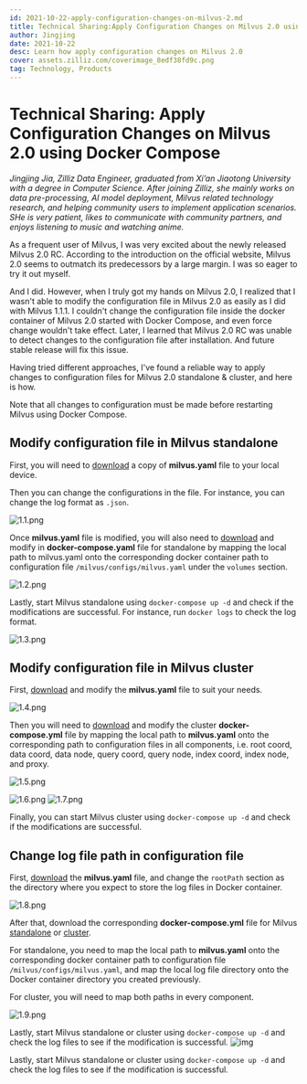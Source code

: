 ```yaml
---
id: 2021-10-22-apply-configuration-changes-on-milvus-2.md
title: Technical Sharing:Apply Configuration Changes on Milvus 2.0 using Docker Compose
author: Jingjing
date: 2021-10-22
desc: Learn how apply configuration changes on Milvus 2.0
cover: assets.zilliz.com/coverimage_8edf38fd9c.png
tag: Technology, Products
---
```


# Technical Sharing: Apply Configuration Changes on Milvus 2.0 using Docker Compose


*Jingjing Jia, Zilliz Data Engineer, graduated from Xi’an Jiaotong University with a degree in Computer Science. After joining Zilliz, she mainly works on data pre-processing, AI model deployment, Milvus related technology research, and helping community users to implement application scenarios. SHe is very patient, likes to communicate with community partners, and enjoys listening to music and watching anime.*


As a frequent user of Milvus, I was very excited about the newly released Milvus 2.0 RC. According to the introduction on the official website, Milvus 2.0 seems to outmatch its predecessors by a large margin. I was so eager to try it out myself.



And I did.  However, when I truly got my hands on Milvus 2.0, I realized that I wasn't able to modify the configuration file in Milvus 2.0 as easily as I did with Milvus 1.1.1. I couldn't change the configuration file inside the docker container of Milvus 2.0 started with Docker Compose, and even force change wouldn't take effect. Later, I learned that Milvus 2.0 RC was unable to detect changes to the configuration file after installation. And future stable release will fix this issue.



Having tried different approaches, I've found a reliable way to apply changes to configuration files for Milvus 2.0 standalone & cluster, and here is how.



Note that all changes to configuration must be made before restarting Milvus using Docker Compose.

## Modify configuration file in Milvus standalone

First, you will need to [download](https://github.com/milvus-io/milvus/blob/master/configs/milvus.yaml) a copy of **milvus.yaml** file to your local device.



Then you can change the configurations in the file. For instance, you can change the log format as `.json`. 

![1.1.png](https://assets.zilliz.com/1_1_ee4a16a3ee.png)



Once **milvus.yaml** file is modified, you will also need to [download](https://github.com/milvus-io/milvus/blob/master/deployments/docker/standalone/docker-compose.yml) and modify in **docker-compose.yaml** file for standalone by mapping the local path to milvus.yaml onto the corresponding docker container path to configuration file `/milvus/configs/milvus.yaml` under the `volumes` section.

![1.2.png](https://assets.zilliz.com/1_2_5e7c73708c.png)

Lastly, start Milvus standalone using `docker-compose up -d` and check if the modifications are successful. For instance, run `docker logs` to check the log format.

![1.3.png](https://assets.zilliz.com/1_3_a0406df3ab.png)



## Modify configuration file in Milvus cluster

First, [download](https://github.com/milvus-io/milvus/blob/master/configs/milvus.yaml) and modify the **milvus.yaml** file to suit your needs.

![1.4.png](https://assets.zilliz.com/1_4_758b182846.png)


Then you will need to [download](https://github.com/milvus-io/milvus/blob/master/deployments/docker/cluster/docker-compose.yml) and modify the cluster **docker-compose.yml** file by mapping the local path to **milvus.yaml** onto the corresponding path to configuration files in all components, i.e. root coord, data coord, data node, query coord, query node, index coord, index node, and proxy.

![1.5.png](https://assets.zilliz.com/1_5_80e15811b8.png)


![1.6.png](https://assets.zilliz.com/1_6_b2f3e4e47f.png)
![1.7.png](https://assets.zilliz.com/1_7_4d1eb5e1e5.png)


Finally, you can start Milvus cluster using `docker-compose up -d` and check if the modifications are successful.

## Change log file path in configuration file

First, [download](https://github.com/milvus-io/milvus/blob/master/configs/milvus.yaml) the **milvus.yaml** file, and change the `rootPath` section as the directory where you expect to store the log files in Docker container. 


![1.8.png](https://assets.zilliz.com/1_8_e3bdc4843f.png)




After that, download the corresponding **docker-compose.yml** file for Milvus [standalone](https://github.com/milvus-io/milvus/blob/master/deployments/docker/standalone/docker-compose.yml) or [cluster](https://github.com/milvus-io/milvus/blob/master/deployments/docker/cluster/docker-compose.yml). 

For standalone, you need to map the local path to **milvus.yaml** onto the corresponding docker container path to configuration file `/milvus/configs/milvus.yaml`, and map the local log file directory onto the Docker container directory you created previously. 

For cluster, you will need to map both paths in every component.

![1.9.png](https://assets.zilliz.com/1_9_22d8929d92.png)

Lastly, start Milvus standalone or cluster using `docker-compose up -d` and check the log files to see if the modification is successful.
![img](https://zilliverse.feishu.cn/space/api/box/stream/download/asynccode/?code=NWI5ZmY1YmUwNTE3Y2FiMTA4NWZiYTNmNTYyYjQxNjhfbURTbFJUTk1wY2NBZGFHTGpVSjlwWndPeDllRUJUMDFfVG9rZW46Ym94Y25CSDROSGlqbFpWZ0ExM2Q5Q0IzUEdoXzE2MzQyMDc5NDY6MTYzNDIxMTU0Nl9WNA)

Lastly, start Milvus standalone or cluster using `docker-compose up -d` and check the log files to see if the modification is successful.